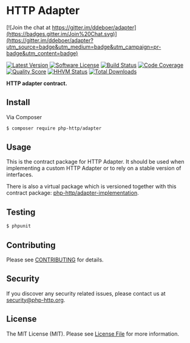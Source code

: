 # HTTP Adapter

[![Join the chat at https://gitter.im/ddeboer/adapter](https://badges.gitter.im/Join%20Chat.svg)](https://gitter.im/ddeboer/adapter?utm_source=badge&utm_medium=badge&utm_campaign=pr-badge&utm_content=badge)

[![Latest Version](https://img.shields.io/github/release/php-http/adapter.svg?style=flat-square)](https://github.com/php-http/adapter/releases)
[![Software License](https://img.shields.io/badge/license-MIT-brightgreen.svg?style=flat-square)](LICENSE)
[![Build Status](https://img.shields.io/travis/php-http/adapter.svg?style=flat-square)](https://travis-ci.org/php-http/adapter)
[![Code Coverage](https://img.shields.io/scrutinizer/coverage/g/php-http/adapter.svg?style=flat-square)](https://scrutinizer-ci.com/g/php-http/adapter)
[![Quality Score](https://img.shields.io/scrutinizer/g/php-http/adapter.svg?style=flat-square)](https://scrutinizer-ci.com/g/php-http/adapter)
[![HHVM Status](https://img.shields.io/hhvm/php-http/adapter.svg?style=flat-square)](http://hhvm.h4cc.de/package/php-http/adapter)
[![Total Downloads](https://img.shields.io/packagist/dt/php-http/adapter.svg?style=flat-square)](https://packagist.org/packages/php-http/adapter)

**HTTP adapter contract.**


## Install

Via Composer

``` bash
$ composer require php-http/adapter
```


## Usage

This is the contract package for HTTP Adapter. It should be used when implementing a custom HTTP Adapter or to rely on a stable version of interfaces.

There is also a virtual package which is versioned together with this contract package: [php-http/adapter-implementation](https://packagist.org/providers/php-http/adapter-implementation).


## Testing

``` bash
$ phpunit
```


## Contributing

Please see [CONTRIBUTING](CONTRIBUTING.md) for details.


## Security

If you discover any security related issues, please contact us at [security@php-http.org](mailto:security@php-http.org).


## License

The MIT License (MIT). Please see [License File](LICENSE) for more information.

